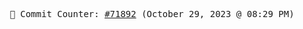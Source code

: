 <p align="center">
    <samp>
        📮 Commit Counter: <a href="https://github.com/Javascript-void0/Javascript-void0/commits/main">#71892</a> (October 29, 2023 @ 08:29 PM)
    </samp>
</p>